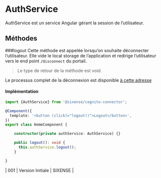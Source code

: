 # AuthService

AuthService est un service Angular gérant la session de l’utilisateur.

## Méthodes

###logout
Cette méthode est appelée lorsqu’on souhaite déconnecter l’utilisateur.
Elle vide le local storage de l’application et redirige l’utilisateur vers le end point `/disconnect` du portail.
> Le type de retour de la méthode est void.

Le processus complet de la déconnexion est disponible [à cette adresse](./../deconnexion.md)


#### Implémentation

```typescript
import {AuthService} from '@sixense/cognito-connector';

@Component({
  template: '<button (click)="logout()">Logout</button>',
})
export class HomeComponent {

    constructor(private authService: AuthService) {}

    public logout(): void {
      this.authService.logout();
    }

}
```

| 001 | Version Initiale | SIXENSE |

